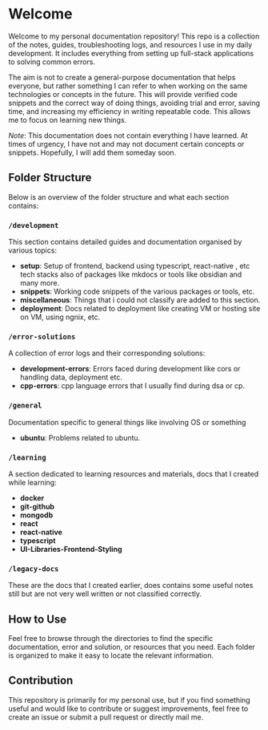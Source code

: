 # Welcome

Welcome to my personal documentation repository! This repo is a collection of the notes, guides, troubleshooting logs, and resources I use in my daily development. It includes everything from setting up full-stack applications to solving common errors.

The aim is not to create a general-purpose documentation that helps everyone, but rather something I can refer to when working on the same technologies or concepts in the future. This will provide verified code snippets and the correct way of doing things, avoiding trial and error, saving time, and increasing my efficiency in writing repeatable code. This allows me to focus on learning new things.

_Note_: This documentation does not contain everything I have learned. At times of urgency, I have not and may not document certain concepts or snippets. Hopefully, I will add them someday soon.

## Folder Structure

Below is an overview of the folder structure and what each section contains:

### `/development`

This section contains detailed guides and documentation organised by various topics:

- **setup**: Setup of frontend, backend using typescript, react-native , etc tech stacks also of packages like mkdocs or tools like obsidian and many more.
- **snippets**: Working code snippets of the various packages or tools, etc.
- **miscellaneous**: Things that i could not classify are added to this section.
- **deployment**: Docs related to deployment like creating VM or hosting site on VM, using ngnix, etc.

### `/error-solutions`

A collection of error logs and their corresponding solutions:

- **development-errors**: Errors faced during development like cors or handling data, deployment etc.
- **cpp-errors**: cpp language errors that I usually find during dsa or cp.

### `/general`

Documentation specific to general things like involving OS or something

- **ubuntu**: Problems related to ubuntu.

### `/learning`

A section dedicated to learning resources and materials,  docs that I created while learning:

- **docker**
- **git-github**
- **mongodb**
- **react**
- **react-native**
- **typescript**
- **UI-Libraries-Frontend-Styling**

### `/legacy-docs`

These are the docs that I created earlier, does contains some useful notes still but are not very well written or not classified correctly.

## How to Use

Feel free to browse through the directories to find the specific documentation, error and solution, or resources that you need. Each folder is organized to make it easy to locate the relevant information.

## Contribution

This repository is primarily for my personal use, but if you find something useful and would like to contribute or suggest improvements, feel free to create an issue or submit a pull request or directly mail me.

